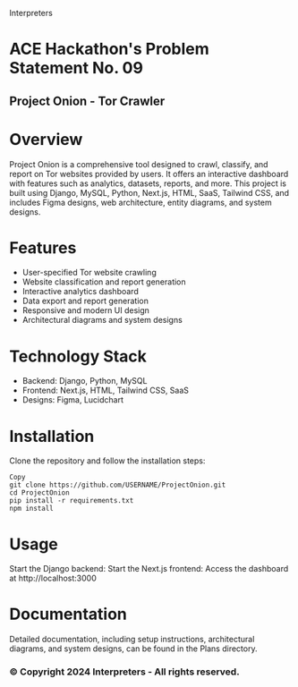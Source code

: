 Interpreters
# ACE Hackathon's Problem Statement No. 09
## Project Onion - Tor Crawler

# Overview
Project Onion is a comprehensive tool designed to crawl, classify, and report on Tor websites provided by users. It offers an interactive dashboard with features such as analytics, datasets, reports, and more. This project is built using Django, MySQL, Python, Next.js, HTML, SaaS, Tailwind CSS, and includes Figma designs, web architecture, entity diagrams, and system designs.
# Features
  - User-specified Tor website crawling
  - Website classification and report generation
  - Interactive analytics dashboard
  - Data export and report generation
  - Responsive and modern UI design
  - Architectural diagrams and system designs
# Technology Stack
- Backend: Django, Python, MySQL
- Frontend: Next.js, HTML, Tailwind CSS, SaaS
- Designs: Figma, Lucidchart

# Installation
Clone the repository and follow the installation steps:
```Sh
Copy
git clone https://github.com/USERNAME/ProjectOnion.git
cd ProjectOnion
pip install -r requirements.txt
npm install
```
# Usage
Start the Django backend:
Start the Next.js frontend:
Access the dashboard at http://localhost:3000
# Documentation
Detailed documentation, including setup instructions, architectural diagrams, and system designs, can be found in the Plans directory.
### © Copyright 2024 Interpreters - All rights reserved. 
